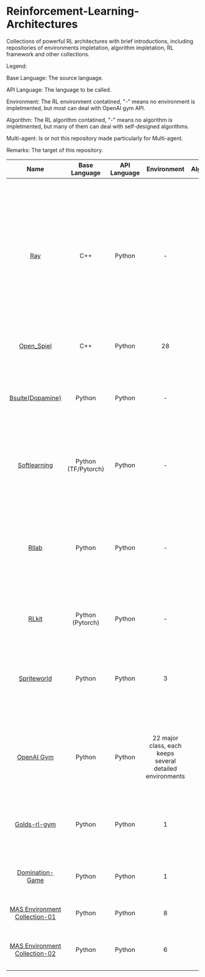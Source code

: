 # Reinforcement-Learning-Architectures
Collections of powerful RL architectures with brief introductions, including repositories of environments impletation, algorithm impletation, RL framework and other collections.

Legend:

Base Language: The source language.

API Language: The language to be called.

Environment: The RL environment contatined, "-" means no environment is impletmented, but most can deal with OpenAI gym API.

Algorithm: The RL algorithm contatined, "-" means no algorithm is impletmented, but many of them can deal with self-designed algorithms.

Multi-agent: Is or not this repository made particularly for Multi-agent.

Remarks: The target of this repository.

| Name | Base Language | API Language | Environment | Algorithm | Multi-agent | Remarks |
| :-----: | :----: | :----: | :----: | :----: | :----: | :----: |
| [Ray](https://github.com/ray-project/ray) | C++ | Python | - | 20+ | N | RL framework for building and running distributed applications, packaged with \[Tune (Scalable Hyperparameter Tuning) / RLlib (Scalable Reinforcement Learn ) / Distributed Training\] for accelerating machine learning workloads, is able to work for Multi-agent RL. |
| [Open_Spiel](https://github.com/deepmind/open_spiel) | C++ | Python | 28 | 24 | N | Mainly for Game Theory with RL (Multi-agent). |
| [Bsuite(Dopamine)](https://github.com/deepmind/bsuite) | Python | Python | - | - | N | Architecture for RL, for architecture research, comprehensive studies, visualization, algorithmic research, and instruction |
| [Softlearning](https://github.com/rail-berkeley/softlearning) | Python (TF/Pytorch) | Python | - | 5 | N | RL framework for training maximum entropy policies in continuous domains, based on Ray. |
| [Rllab](https://github.com/rll/rllab) | Python | Python | - | 8 | N | A framework for developing and evaluating reinforcement learning algorithms. It includes a wide range of continuous control tasks plus implementations of the following algorithms. |
| [RLkit](https://github.com/vitchyr/rlkit) | Python (Pytorch) | Python | - | 7 | N | RL framework and algorithms implemented in PyTorch. |
| [Spriteworld](https://github.com/deepmind/spriteworld) | Python | Python | 3 | - | N | Aims to provide as much flexibility for procedurally generating Multi-object scenes while retaining as simple an interface as possible. |
| [OpenAI Gym](https://github.com/openai/gym) | Python | Python | 22 major class, each keeps several detailed environments | 2+ | N | Contains a standardized set of environments and AIP format. This is the basis for a large number of RL environments. |
| [Golds-rl-gym](https://github.com/cjm715/mgym) | Python | Python | 1 | 2 | Y | Continous control RL algorithms and Multi-agent environments, based on OpenAI Gym API. |
| [Domination-Game](https://github.com/noio/Domination-Game) | Python | Python | 1 | - | Y | A simulation engine for a Multi-agent competitive game. |
| [MAS Environment Collection-01](https://github.com/cjm715/mgym) | Python | Python | 8 | - | Y | A collection of Multi-agent OpenAI gym environments. |
| [MAS Environment Collection-02](https://github.com/allentran/golds-rl-gym) | Python | Python | 6 | - | Y | Some Multi-agent enviroment in selected papers. |



